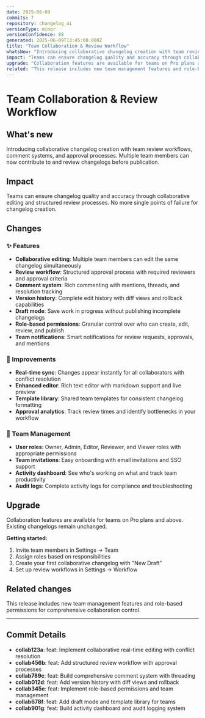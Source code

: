 ```yaml
---
date: 2025-06-09
commits: 7
repository: changelog_ai
versionType: minor
versionConfidence: 88
generated: 2025-06-09T13:45:00.000Z
title: "Team Collaboration & Review Workflow"
whatsNew: "Introducing collaborative changelog creation with team review workflows, comment systems, and approval processes. Multiple team members can now contribute to and review changelogs before publication."
impact: "Teams can ensure changelog quality and accuracy through collaborative editing and structured review processes. No more single points of failure for changelog creation."
upgrade: "Collaboration features are available for teams on Pro plans and above. Existing changelogs remain unchanged."
related: "This release includes new team management features and role-based permissions for comprehensive collaboration control."
---
```


# Team Collaboration & Review Workflow

## What's new

Introducing collaborative changelog creation with team review workflows, comment systems, and approval processes. Multiple team members can now contribute to and review changelogs before publication.

## Impact

Teams can ensure changelog quality and accuracy through collaborative editing and structured review processes. No more single points of failure for changelog creation.

## Changes

### ✨ Features

- **Collaborative editing**: Multiple team members can edit the same changelog simultaneously
- **Review workflow**: Structured approval process with required reviewers and approval criteria
- **Comment system**: Rich commenting with mentions, threads, and resolution tracking
- **Version history**: Complete edit history with diff views and rollback capabilities
- **Draft mode**: Save work in progress without publishing incomplete changelogs
- **Role-based permissions**: Granular control over who can create, edit, review, and publish
- **Team notifications**: Smart notifications for review requests, approvals, and mentions

### 🚀 Improvements

- **Real-time sync**: Changes appear instantly for all collaborators with conflict resolution
- **Enhanced editor**: Rich text editor with markdown support and live preview
- **Template library**: Shared team templates for consistent changelog formatting
- **Approval analytics**: Track review times and identify bottlenecks in your workflow

### 🔧 Team Management

- **User roles**: Owner, Admin, Editor, Reviewer, and Viewer roles with appropriate permissions
- **Team invitations**: Easy onboarding with email invitations and SSO support
- **Activity dashboard**: See who's working on what and track team productivity
- **Audit logs**: Complete activity logs for compliance and troubleshooting

## Upgrade

Collaboration features are available for teams on Pro plans and above. Existing changelogs remain unchanged.

**Getting started:**
1. Invite team members in Settings → Team
2. Assign roles based on responsibilities  
3. Create your first collaborative changelog with "New Draft"
4. Set up review workflows in Settings → Workflow

## Related changes

This release includes new team management features and role-based permissions for comprehensive collaboration control.

---

## Commit Details

- **collab123a**: feat: Implement collaborative real-time editing with conflict resolution
- **collab456b**: feat: Add structured review workflow with approval processes
- **collab789c**: feat: Build comprehensive comment system with threading
- **collab012d**: feat: Add version history with diff views and rollback
- **collab345e**: feat: Implement role-based permissions and team management
- **collab678f**: feat: Add draft mode and template library for teams
- **collab901g**: feat: Build activity dashboard and audit logging system 